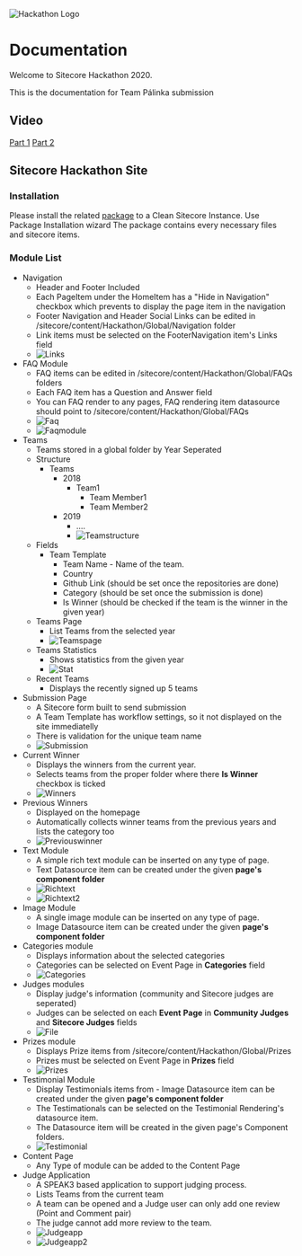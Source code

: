 ![Hackathon Logo](documentation/images/hackathon.png?raw=true "Hackathon Logo")

# Documentation

Welcome to Sitecore Hackathon 2020.

This is the documentation for Team Pálinka submission
## Video

[Part 1](https://www.youtube.com/watch?v=-jaVJuQLhsM) 
[Part 2](https://www.youtube.com/watch?v=HkIvNRiY4fs) 

## Sitecore Hackathon Site

### Installation

Please install the related [package](sc.package/HackathonSite-1.0.zip) to a Clean Sitecore Instance. 
Use Package Installation wizard
The package contains every necessary files and sitecore items.

### Module List

- Navigation
  - Header and Footer Included
  - Each PageItem under the HomeItem has a "Hide in Navigation" checkbox which prevents to display the page item in the navigation
  - Footer Navigation and Header Social Links can be edited in /sitecore/content/Hackathon/Global/Navigation folder
  - Link items must be selected on the FooterNavigation item's Links field
  - ![Links](documentation/links.png)
- FAQ Module
  - FAQ items can be edited in /sitecore/content/Hackathon/Global/FAQs folders
  - Each FAQ item has a Question and Answer field
  - You can FAQ render to any pages, FAQ rendering item datasource should point to /sitecore/content/Hackathon/Global/FAQs
  - ![Faq](documentation/faq.png)
  - ![Faqmodule](documentation/faqmodule.png)
- Teams
  - Teams stored in a global folder by Year Seperated
  - Structure
    - Teams
      - 2018
        - Team1
          - Team Member1
          - Team Member2
      - 2019
        - ....
        - ![Teamstructure](documentation/teamstructure.png)
  - Fields
    - Team Template
      - Team Name - Name of the team. 
      - Country
      - Github Link (should be set once the repositories are done)
      - Category (should be set once the submission is done)
      - Is Winner (should be checked if the team is the winner in the given year)
  - Teams Page
    - List Teams from the selected year
    - ![Teamspage](documentation/teamspage.png)
  - Teams Statistics
    - Shows statistics from the given year
    - ![Stat](documentation/stat.png)
  - Recent Teams
    - Displays the recently signed up 5 teams
- Submission Page
  - A Sitecore form built to send submission
  - A Team Template has workflow settings, so it not displayed on the site immediatelly
  - There is validation for the unique team name
  - ![Submission](documentation/submission.png)
- Current Winner
  - Displays the winners from the current year. 
  - Selects teams from the proper folder where there **Is Winner** checkbox is ticked
  - ![Winners](documentation/winners.png)
- Previous Winners
  - Displayed on the homepage
  - Automatically collects winner teams from the previous years and lists the category too
  - ![Previouswinner](documentation/previouswinner.png)
- Text Module
  - A simple rich text module can be inserted on any type of page. 
  - Text Datasource item can be created under the given **page's component folder**
  - ![Richtext](documentation/richtext.png)
  - ![Richtext2](documentation/richtext2.png)
- Image Module
  - A single image module can be inserted on any type of page. 
  - Image Datasource item can be created under the given **page's component folder**
- Categories module
  - Displays information about the selected categories
  - Categories can be selected on Event Page in **Categories** field
  - ![Categories](documentation/categories.png)
- Judges modules
  - Display judge's information  (community and Sitecore judges are seperated)
  - Judges can be selected on each **Event** **Page** in **Community Judges** and **Sitecore Judges** fields
  - ![File](documentation/file.png)
- Prizes module
  - Displays Prize items from /sitecore/content/Hackathon/Global/Prizes
  - Prizes must be selected on Event Page in **Prizes** field
  - ![Prizes](documentation/prizes.png)
- Testimonial Module
  - Display Testimonials items from - Image Datasource item can be created under the given **page's component folder**
  - The Testimationals can be selected on the Testimonial Rendering's datasource item. 
  - The Datasource item will be created in the given page's Component folders.
  - ![Testimonial](documentation/testimonial.png)
- Content Page
  - Any Type of module can be added to the Content Page
- Judge Application
  - A SPEAK3 based application to support judging process.
  - Lists Teams from the current team
  - A team can be opened and a Judge user can only add one review (Point and Comment pair)
  - The judge cannot add more review to the team.
  - ![Judgeapp](documentation/judgeapp.png)
  - ![Judgeapp2](documentation/judgeapp2.png)